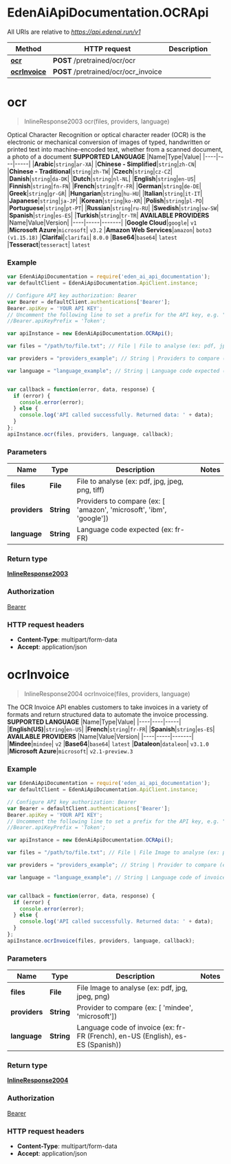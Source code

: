 # EdenAiApiDocumentation.OCRApi

All URIs are relative to *https://api.edenai.run/v1*

Method | HTTP request | Description
------------- | ------------- | -------------
[**ocr**](OCRApi.md#ocr) | **POST** /pretrained/ocr/ocr | 
[**ocrInvoice**](OCRApi.md#ocrInvoice) | **POST** /pretrained/ocr/ocr_invoice | 


<a name="ocr"></a>
# **ocr**
> InlineResponse2003 ocr(files, providers, language)



Optical Character Recognition or optical character reader (OCR) is the electronic or mechanical conversion of images of typed, handwritten or printed text into machine-encoded text, whether from a scanned document, a photo of a document  **SUPPORTED LANGUAGE**  |Name|Type|Value| |----|----|-----| |**Arabic**|`string`|`ar-XA`| |**Chinese - Simplified**|`string`|`zh-CN`| |**Chinese - Traditional**|`string`|`zh-TW`| |**Czech**|`string`|`cz-CZ`| |**Danish**|`string`|`da-DK`| |**Dutch**|`string`|`nl-NL`| |**English**|`string`|`en-US`| |**Finnish**|`string`|`fn-FN`| |**French**|`string`|`fr-FR`| |**German**|`string`|`de-DE`| |**Greek**|`string`|`gr-GR`| |**Hungarian**|`string`|`hu-HU`| |**Italian**|`string`|`it-IT`| |**Japanese**|`string`|`ja-JP`| |**Korean**|`string`|`ko-KR`| |**Polish**|`string`|`pl-PO`| |**Portuguese**|`string`|`pt-PT`| |**Russian**|`string`|`ru-RU`| |**Swedish**|`string`|`sw-SW`| |**Spanish**|`string`|`es-ES`| |**Turkish**|`string`|`tr-TR`|  **AVAILABLE PROVIDERS**   |Name|Value|Version| |----|-----|-------| |**Google Cloud**|`google`| `v1`  |**Microsoft Azure**|`microsoft`| `v3.2`  |**Amazon Web Services**|`amazon`| `boto3 (v1.15.18)`  |**Clarifai**|`clarifai`| `8.0.0`  |**Base64**|`base64`| `latest`  |**Tesseract**|`tesseract`| `latest` 

### Example
```javascript
var EdenAiApiDocumentation = require('eden_ai_api_documentation');
var defaultClient = EdenAiApiDocumentation.ApiClient.instance;

// Configure API key authorization: Bearer
var Bearer = defaultClient.authentications['Bearer'];
Bearer.apiKey = 'YOUR API KEY';
// Uncomment the following line to set a prefix for the API key, e.g. "Token" (defaults to null)
//Bearer.apiKeyPrefix = 'Token';

var apiInstance = new EdenAiApiDocumentation.OCRApi();

var files = "/path/to/file.txt"; // File | File to analyse (ex: pdf, jpg, jpeg, png, tiff)

var providers = "providers_example"; // String | Providers to compare (ex: [ 'amazon', 'microsoft', 'ibm', 'google'])

var language = "language_example"; // String | Language code expected (ex: fr-FR)


var callback = function(error, data, response) {
  if (error) {
    console.error(error);
  } else {
    console.log('API called successfully. Returned data: ' + data);
  }
};
apiInstance.ocr(files, providers, language, callback);
```

### Parameters

Name | Type | Description  | Notes
------------- | ------------- | ------------- | -------------
 **files** | **File**| File to analyse (ex: pdf, jpg, jpeg, png, tiff) | 
 **providers** | **String**| Providers to compare (ex: [ 'amazon', 'microsoft', 'ibm', 'google']) | 
 **language** | **String**| Language code expected (ex: fr-FR) | 

### Return type

[**InlineResponse2003**](InlineResponse2003.md)

### Authorization

[Bearer](../README.md#Bearer)

### HTTP request headers

 - **Content-Type**: multipart/form-data
 - **Accept**: application/json

<a name="ocrInvoice"></a>
# **ocrInvoice**
> InlineResponse2004 ocrInvoice(files, providers, language)



The OCR Invoice API enables customers to take invoices in a variety of formats and return structured data to automate the invoice processing.  **SUPPORTED LANGUAGE**  |Name|Type|Value| |----|----|-----| |**English(US)**|`string`|`en-US`| |**French**|`string`|`fr-FR`| |**Spanish**|`string`|`es-ES`|  **AVAILABLE PROVIDERS**   |Name|Value|Version| |----|-----|-------| |**Mindee**|`mindee`| `v2`  |**Base64**|`base64`| `latest`  |**Dataleon**|`dataleon`| `v3.1.0`  |**Microsoft Azure**|`microsoft`| `v2.1-preview.3` 

### Example
```javascript
var EdenAiApiDocumentation = require('eden_ai_api_documentation');
var defaultClient = EdenAiApiDocumentation.ApiClient.instance;

// Configure API key authorization: Bearer
var Bearer = defaultClient.authentications['Bearer'];
Bearer.apiKey = 'YOUR API KEY';
// Uncomment the following line to set a prefix for the API key, e.g. "Token" (defaults to null)
//Bearer.apiKeyPrefix = 'Token';

var apiInstance = new EdenAiApiDocumentation.OCRApi();

var files = "/path/to/file.txt"; // File | File Image to analyse (ex: pdf, jpg, jpeg, png)

var providers = "providers_example"; // String | Provider to compare (ex: [ 'mindee', 'microsoft'])

var language = "language_example"; // String | Language code of invoice (ex: fr-FR (French), en-US (English), es-ES (Spanish))


var callback = function(error, data, response) {
  if (error) {
    console.error(error);
  } else {
    console.log('API called successfully. Returned data: ' + data);
  }
};
apiInstance.ocrInvoice(files, providers, language, callback);
```

### Parameters

Name | Type | Description  | Notes
------------- | ------------- | ------------- | -------------
 **files** | **File**| File Image to analyse (ex: pdf, jpg, jpeg, png) | 
 **providers** | **String**| Provider to compare (ex: [ 'mindee', 'microsoft']) | 
 **language** | **String**| Language code of invoice (ex: fr-FR (French), en-US (English), es-ES (Spanish)) | 

### Return type

[**InlineResponse2004**](InlineResponse2004.md)

### Authorization

[Bearer](../README.md#Bearer)

### HTTP request headers

 - **Content-Type**: multipart/form-data
 - **Accept**: application/json

